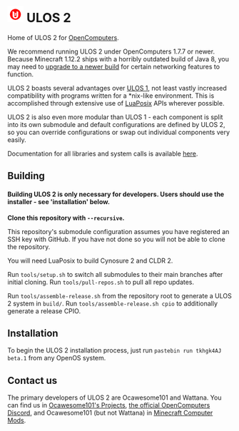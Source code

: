 # ![logo](./ulos2-logo.png) ULOS 2

Home of ULOS 2 for [OpenComputers](curseforge.com/minecraft/mc-mods/opencomputers).

We recommend running ULOS 2 under OpenComputers 1.7.7 or newer.  Because Minecraft 1.12.2 ships with a horribly outdated build of Java 8, you may need to [upgrade to a newer build](https://www.youtube.com/watch?v=fZ2QIarg_c8) for certain networking features to function.

ULOS 2 boasts several advantages over [ULOS 1](https://github.com/ocawesome101/oc-ulos), not least vastly increased compatibility with programs written for a \*nix-like environment.  This is accomplished through extensive use of [LuaPosix](https://luaposix.github.io/luaposix/index.html) APIs wherever possible.

ULOS 2 is also even more modular than ULOS 1 - each component is split into its own submodule and default configurations are defined by ULOS 2, so you can override configurations or swap out individual components very easily.

Documentation for all libraries and system calls is available [here](https://ulos2.ocaweso.me/).

## Building

#### Building ULOS 2 is only necessary for developers.  Users should use the installer - see 'installation' below.

**Clone this repository with `--recursive`.**

This repository's submodule configuration assumes you have registered an SSH key with GitHub.  If you have not done so you will not be able to clone the repository.

You will need LuaPosix to build Cynosure 2 and CLDR 2.

Run `tools/setup.sh` to switch all submodules to their main branches after initial cloning.  Run `tools/pull-repos.sh` to pull all repo updates.

Run `tools/assemble-release.sh` from the repository root to generate a ULOS 2 system in `build/`.  Run `tools/assemble-release.sh cpio` to additionally generate a release CPIO.

## Installation

To begin the ULOS 2 installation process, just run `pastebin run tkhgk4AJ beta.1` from any OpenOS system.

## Contact us

The primary developers of ULOS 2 are Ocawesome101 and Wattana.  You can find us in [Ocawesome101's Projects](https://discord.gg/fMBMqTGGXB), [the official OpenComputers Discord](https://discord.gg/bYqKv7h), and Ocawesome101 (but not Wattana) in [Minecraft Computer Mods](https://discord.gg/mxdG5mckkY).
